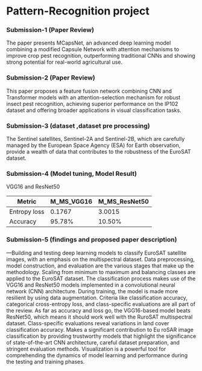 # Pattern-Recognition project

### Submission-1 (Paper Review)
  The paper presents MCapsNet, an advanced deep learning model combining a modified Capsule Network with attention mechanisms to improve crop pest recognition, outperforming traditional CNNs and showing strong potential for real-world agricultural use.

### Submission-2 (Paper Review)
  This paper proposes a feature fusion network combining CNN and Transformer models with an attention-selection mechanism for robust insect pest recognition, achieving superior performance on the IP102 dataset and offering broader applications in visual classification tasks.

### Submission-3 (dataset ,dataset pre processing)
   The Sentinel satellites, Sentinel-2A and
 Sentinel-2B, which are carefully managed by the European
 Space Agency (ESA) for Earth observation, provide a wealth
 of data that contributes to the robustness of the EuroSAT
 dataset.
 
### Submission-4 (Model tuning, Model Result)
  VGG16 and ResNet50
 <table>
    <thead>
      <tr>
        <th>Metric</th>
        <th>M_MS_VGG16</th>
        <th>M_MS_ResNet50</th>
      </tr>
    </thead>
    <tbody>
      <tr>
        <td>Entropy loss</td>
        <td>0.1767</td>
        <td>3.0015</td>
      </tr>
      <tr>
        <td>Accuracy</td>
        <td>95.78%</td>
        <td>10.50%</td>
      </tr>
    </tbody>
  </table>

### Submission-5 (findings and proposed paper description)
—Building and testing deep learning models to classify
 EuroSAT satellite images, with an emphasis on the multispectral
 dataset. Data preprocessing, model construction, and evaluation
 are the various stages that make up the methodology. Scaling
 from minimum to maximum and balancing classes are applied
 to the EuroSAT dataset. The classification process makes use of
 the VGG16 and ResNet50 models implemented in a convolutional
 neural network (CNN) architecture. During training, the model
 is made more resilient by using data augmentation. Criteria
 like classification accuracy, categorical cross-entropy loss, and
 class-specific evaluations are all part of the review. As far as
 accuracy and loss go, the VGG16-based model beats ResNet50,
 which means it should work well with the RuroSAT multispectral
 dataset. Class-specific evaluations reveal variations in land cover
 classification accuracy. Makes a significant contribution to Eu
roSAR image classification by providing trustworthy models that
 highlight the significance of state-of-the-art CNN architecture,
 careful dataset preparation, and stringent evaluation methods.
 Visualization is a powerful tool for comprehending the dynamics
 of model learning and performance during the testing and
 training phases.




